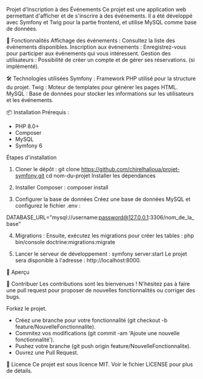 Projet d'Inscription à des Événements
Ce projet est une application web permettant d'afficher et de s'inscrire à des événements. Il a été développé avec Symfony et Twig pour la partie frontend, et utilise MySQL comme base de données.

🚀 Fonctionnalités
Affichage des événements : Consultez la liste des événements disponibles.
Inscription aux événements : Enregistrez-vous pour participer aux événements qui vous intéressent.
Gestion des utilisateurs : Possibilité de créer un compte et de gérer ses réservations.  (si implémenté).

🛠️ Technologies utilisées
Symfony : Framework PHP utilisé pour la structure du projet.
Twig : Moteur de templates pour générer les pages HTML.
MySQL : Base de données pour stocker les informations sur les utilisateurs et les événements.

📦 Installation
Prérequis : 
- PHP 8.0+
- Composer
- MySQL
- Symfony 6
  
Étapes d'installation

1) Cloner le dépôt : 
git clone https://github.com/chirelhalioua/projet-symfony.git
cd nom-du-projet
Installer les dépendances

2) Installer Composer :
composer install

3) Configurer la base de données
Créez une base de données MySQL et configurez le fichier .env :

DATABASE_URL="mysql://username:password@127.0.0.1:3306/nom_de_la_base"

4) Migrations :
Ensuite, exécutez les migrations pour créer les tables :
php bin/console doctrine:migrations:migrate

5) Lancer le serveur de développement : 
symfony server:start
Le projet sera disponible à l'adresse : http://localhost:8000.

🎨 Aperçu

🤝 Contribuer
Les contributions sont les bienvenues ! N'hésitez pas à faire une pull request pour proposer de nouvelles fonctionnalités ou corriger des bugs.

Forkez le projet.
- Créez une branche pour votre fonctionnalité (git checkout -b feature/NouvelleFonctionnalite).
- Commitez vos modifications (git commit -am 'Ajoute une nouvelle fonctionnalité').
- Pushez votre branche (git push origin feature/NouvelleFonctionnalite).
- Ouvrez une Pull Request.

📜 Licence
Ce projet est sous licence MIT. Voir le fichier LICENSE pour plus de détails.
